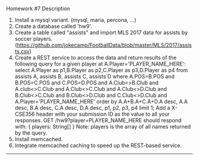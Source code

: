 Homework #7
Description

1. Install a mysql variant. (mysql, maria, percona, ...)
2. Create a database called 'hw9'.
3. Create a table called "assists" and import MLS 2017 data for assists by soccer players. (https://github.com/jokecamp/FootballData/blob/master/MLS/2017/assists.csv)
4. Create a REST service to access the data and return results of the following query for a given player at A.Player='PLAYER_NAME_HERE':
select A.Player as p1,B.Player as p2,C.Player as p3,D.Player as p4 from assists A, assists B, assists C, assists D where A.POS=B.POS and B.POS=C.POS and C.POS=D.POS and A.Club<>B.Club and A.club<>C.Club and A.Club<>C.Club and A.Club<>D.Club and B.Club<>C.Club and B.Club<>D.Club and C.Club<>D.Club and A.Player='PLAYER_NAME_HERE' order by A.A+B.A+C.A+D.A desc, A.A desc, B.A desc, C.A desc, D.A desc, p1, p2, p3, p4 limit 1;
Add a X-CSE356 header with your submission ID as the value to all your responses.
GET /hw9?player=PLAYER_NAME_HERE should respond with:
    {
       players: String[]
    }
Note: players is the array of all names returned by the query.
5. Install memcached.
6. Integrate memcached caching to speed up the REST-based service.

------------------------

